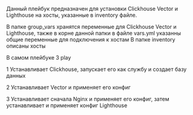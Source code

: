 Данный плейбук предназначен для установки Clickhouse Vector и Lighthouse на хосты, указанные в inventory файле.

В папке group_vars хранятся переменные для Clickhouse Vector и Lighthouse, также в корне данной папки в файле vars.yml указанны общие переменные для подключения к хостам
В папке inventory описаны хосты

В самом плейбуке 3 play 

1 Устанавливает Clickhouse, запускает его как службу и создает базу данных

2 Устанавливает Vector и применяет его конфиг

3 Устанавливает сначала Nginx и применяет его конфиг, затем устанавливает и применяет конфиг Lighthouse
